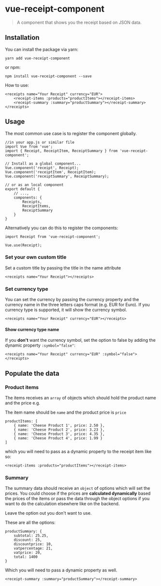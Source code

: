 # vue-receipt-component

> A component that shows you the receipt based on JSON data.

## Installation
You can install the package via yarn:
```
yarn add vue-receipt-component
```
or npm:
```
npm install vue-receipt-component --save
```

How to use:
```
<receipts name="Your Receipt" currency="EUR">
    <receipt-items :products="productItems"></receipt-items>
    <receipt-summary :summary="productSummary"></receipt-summary>
</receipts>
```

## Usage

The most common use case is to register the component globally.
```
//in your app.js or similar file
import Vue from 'vue';
import { Receipt, ReceiptItem, ReceiptSummary } from 'vue-receipt-component';

// Install as a global component...
Vue.component('receipt', Receipt);
Vue.component('receiptItem', ReceiptItem);
Vue.component('receiptSummary', ReceiptSummary);

// or as an local component
export default {
    // ...,
    components: {
        Receipts,
        ReceiptItems,
        ReceiptSummary
    }
}
```
Alternatively you can do this to register the components:
```
import Receipt from 'vue-receipt-component';

Vue.use(Receipt);
```

### Set your own custom title
Set a custom title by passing the title in the name attribute
```
<receipts name="Your Receipt"></receipts>
```

### Set currency type
You can set the currency by passing the currency property and the currency name in the three letters caps format (e.g. EUR for Euro).
If you currency type is supported, it will show the currency symbol.
```
<receipts name="Your Receipt" currency="EUR"></receipts>
```

#### Show currency type name
If you **don't** want the currency symbol, set the option to false by adding the dynamic
property `:symbol="false"`:
```
<receipts name="Your Receipt" currency="EUR" :symbol="false"></receipts>
```

## Populate the data

### Product items
The items receives an `array` of objects which should hold the product name and the price
e.g.

The item name should be `name` and the product price is `price`

```
productItems: [
    { name: 'Cheese Product 1', price: 2.50 },
    { name: 'Cheese Product 2', price: 3.23 },
    { name: 'Cheese Product 3', price: 4.35 },
    { name: 'Cheese Product 4', price: 1.99 }
]
```
which you will need to pass as a dynamic property to the receipt item like so:
```
<receipt-items :products="productItems"></receipt-items>
```

### Summary
The summary data should receive an `object` of options which will set the prices.
You could choose if the prices are **calculated dynamically** based the prices of the items
or pass the data through the object options if you want to do the calculation elsewhere like on the backend.

Leave the option out you don't want to use.

These are all the options:
```
productSummary: {
    subtotal: 25.25,
    discount: 25,
    discountprice: 10,
    vatpercentage: 21,
    vatprice: 20,
    total: 1400
}
```
Which you will need to pass a dynamic property as well.
```
<receipt-summary :summary="productSummary"></receipt-summary>
```

